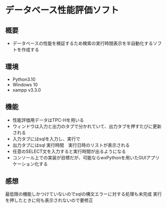 # データベース性能評価ソフト

## 概要

- データベースの性能を検証するため検索の実行時間表示を半自動化するソフトを作成する

## 環境

- Python3.10
- Windows 10
- xampp v3.3.0

## 機能

- 性能評価用データはTPC-Hを用いる
- ウィンドウは入力と出力のタブで分かれていて、出力タブを押すたびに更新される
- 入力タブにはsqlを入力し、実行で
- 出力タブにはsql 実行時間　実行日時のリストが表示される
- 任意のSELECT文を入力すると実行時間が出るようになる
- コンソール上での実装が目標だが、可能ならwxPythonを用いたGUIアプリケーション化する

## 感想

最低限の機能しかつけていないのでsqlの構文エラーに対する処理も未完成
実行を押したときに何も表示されないので要修正
